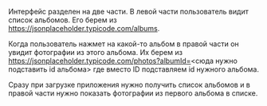 Интерфейс разделен на две части. В левой части пользователь видит список альбомов. Его берем из https://jsonplaceholder.typicode.com/albums.

Когда пользователь нажмет на какой-то альбом в правой части он увидит фотографии из этого альбома. Их берем из https://jsonplaceholder.typicode.com/photos?albumId=<сюда нужно подставить id альбома> где вместо ID подставляем id нужного альбома.

Сразу при загрузке приложения нужно получить список альбомов и в правой части нужно показать фотографии из первого альбома в списке.
